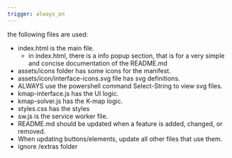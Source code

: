 ```yaml
---
trigger: always_on
---
```


the following files are used:
- index.html is the main file.
  - in index.html, there is a info popup section, that is for a very simple and concise documentation of the README.md
- assets/icons folder has some icons for the manifest.
- assets/icon/interface-icons.svg file has svg definitions.
- ALWAYS use the powershell command Select-String to view svg files.
- kmap-interface.js has the UI logic.
- kmap-solver.js has the K-map logic.
- styles.css has the styles
- sw.js is the service worker file.
- README.md should be updated when a feature is added, changed, or removed.
- When updating buttons/elements, update all other files that use them.
- ignore /extras folder